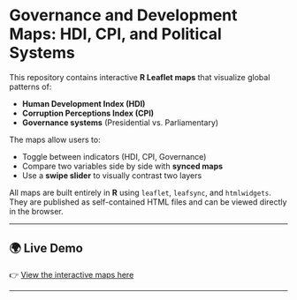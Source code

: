 # Governance and Development Maps: HDI, CPI, and Political Systems

This repository contains interactive **R Leaflet maps** that visualize global patterns of:

- **Human Development Index (HDI)**  
- **Corruption Perceptions Index (CPI)**  
- **Governance systems** (Presidential vs. Parliamentary)

The maps allow users to:
- Toggle between indicators (HDI, CPI, Governance)  
- Compare two variables side by side with **synced maps**  
- Use a **swipe slider** to visually contrast two layers  

All maps are built entirely in **R** using `leaflet`, `leafsync`, and `htmlwidgets`.  
They are published as self-contained HTML files and can be viewed directly in the browser.

---

## 🌍 Live Demo
👉 [View the interactive maps here](https://apilkc.github.io/governance_world/Final_Map.html)

---


